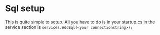 # Sql setup

This is quite simple to setup.
All you have to do is in your startup.cs in the service section is ```services.AddSql(<your connectionstring>);```
